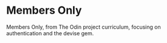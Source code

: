 # Members Only

Members Only, from The Odin project curriculum, focusing on authentication and the devise gem.
